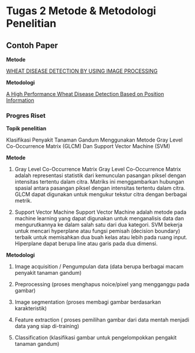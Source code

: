 # Tugas 2 Metode & Metodologi Penelitian

## Contoh Paper

**Metode**

[WHEAT DISEASE DETECTION BY USING IMAGE PROCESSING 
](https://media.neliti.com/media/publications/428632-none-8b18bf3c.pdf)

**Metodologi**

[A High Performance Wheat Disease Detection Based on Position Information](https://pubmed.ncbi.nlm.nih.gov/36904051/)

### Progres Riset

**Topik penelitian**

Klasifikasi Penyakit Tanaman Gandum Menggunakan Metode Gray Level Co-Occurrence Matrix (GLCM) Dan Support Vector Machine (SVM)

**Metode**

1. Gray Level Co-Occurrence Matrix
Gray Level Co-Occurrence Matrix adalah representasi statistik dari kemunculan pasangan piksel dengan intensitas tertentu dalam citra. Matriks ini menggambarkan hubungan spasial antara pasangan piksel dengan intensitas tertentu dalam citra. GLCM dapat digunakan untuk mengukur tekstur citra dengan berbagai metrik.

2. Support Vector Machine
Support Vector Machine adalah metode pada machine learning yang dapat digunakan untuk menganalisis data dan mengurutkannya ke dalam salah satu dari dua kategori. SVM bekerja untuk mencari hyperplane atau fungsi pemisah (decision boundary) terbaik untuk memisahkan dua buah kelas atau lebih pada ruang input. Hiperplane dapat berupa line atau garis pada dua dimensi.

**Metodologi**

1. Image acquisition / Pengumpulan data (data berupa berbagai macam penyakit tanaman gandum)

2. Preprocessing (proses menghapus noice/pixel yang mengganggu pada gambar)

3. Image segmentation (proses membagi gambar berdasarkan karakteristik)

4. Feature extraction ( proses pemilihan gambar dari data mentah menjadi data yang siap di-training) 

5. Classification (klasifikasi gambar untuk pengelompokkan pengakit tanaman gandum)